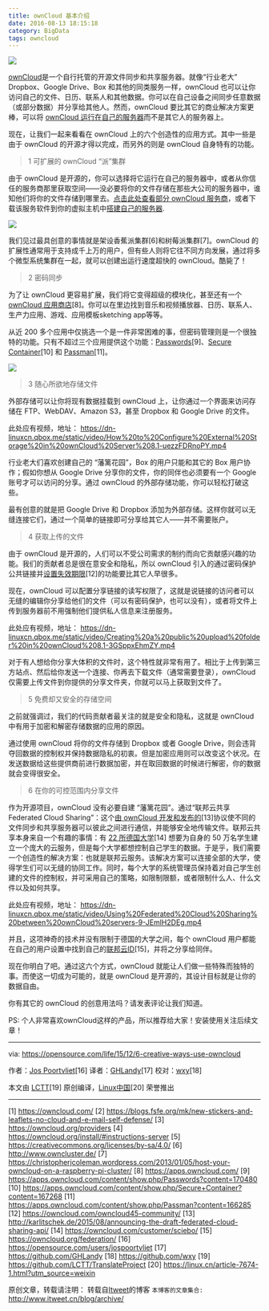 ```yaml
---
title: ownCloud 基本介绍
date: 2016-08-13 18:15:18
category: BigData
tags: owncloud
---
```


![](https://dn-linuxcn.qbox.me/data/attachment/album/201608/11/210859btzszi7iru7uindr.jpg)

[ownCloud](https://owncloud.com/)是一个自行托管的开源文件同步和共享服务器。就像“行业老大” Dropbox、Google Drive、Box 和其他的同类服务一样，ownCloud 也可以让你访问自己的文件、日历、联系人和其他数据。你可以在自己设备之间同步任意数据（或部分数据）并分享给其他人。然而，ownCloud 要比其它的商业解决方案更棒，可以将 [ownCloud 运行在自己的服务器](https://blogs.fsfe.org/mk/new-stickers-and-leaflets-no-cloud-and-e-mail-self-defense/)而不是其它人的服务器上。

现在，让我们一起来看看在 ownCloud 上的六个创造性的应用方式。其中一些是由于 ownCloud 的开源才得以完成，而另外的则是 ownCloud 自身特有的功能。

> 1 可扩展的 ownCloud “派”集群

由于 ownCloud 是开源的，你可以选择将它运行在自己的服务器中，或者从你信任的服务商那里获取空间——没必要将你的文件存储在那些大公司的服务器中，谁知他们将你的文件存储到哪里去。[点击此处查看部分 ownCloud 服务商](https://owncloud.org/providers)，或者下载该服务软件到你的虚拟主机中[搭建自己的服务器](https://owncloud.org/install/#instructions-server).

![](https://dn-linuxcn.qbox.me/data/attachment/album/201608/11/210933wefg6ifjzvq3jq55.jpg)

我们见过最具创意的事情就是架设香蕉派集群[6]和树莓派集群[7]。ownCloud 的扩展性通常用于支持成千上万的用户，但有些人则将它往不同方向发展，通过将多个微型系统集群在一起，就可以创建出运行速度超快的 ownCloud。酷毙了！

> 2 密码同步

为了让 ownCloud 更容易扩展，我们将它变得超级的模块化，甚至还有一个 [ownCloud 应用商店](https://apps.owncloud.com/)[8]。你可以在里边找到音乐和视频播放器、日历、联系人、生产力应用、游戏、应用模板sketching app等等。

从近 200 多个应用中仅挑选一个是一件非常困难的事，但密码管理则是一个很独特的功能。只有不超过三个应用提供这个功能：[Passwords](https://apps.owncloud.com/content/show.php/Passwords?content=170480)[9]、[Secure Container](https://apps.owncloud.com/content/show.php/Secure+Container?content=167268)[10] 和 [Passman](https://apps.owncloud.com/content/show.php/Passman?content=166285)[11]。

![](https://dn-linuxcn.qbox.me/data/attachment/album/201608/11/210934xbi2t48p46ph5cyi.png)

> 3 随心所欲地存储文件

外部存储可以让你将现有数据挂载到 ownCloud 上，让你通过一个界面来访问存储在 FTP、WebDAV、Amazon S3，甚至 Dropbox 和 Google Drive 的文件。


此处应有视频，地址： https://dn-linuxcn.qbox.me/static/video/How%20to%20Configure%20External%20Storage%20in%20ownCloud%20Server%208.1-uezzFDRnoPY.mp4


行业老大们喜欢创建自己的 “藩篱花园”，Box 的用户只能和其它的 Box 用户协作；假如你想从 Google Drive 分享你的文件，你的同伴也必须要有一个 Google 账号才可以访问的分享。通过 ownCloud 的外部存储功能，你可以轻松打破这些。

最有创意的就是把 Google Drive 和 Dropbox 添加为外部存储。这样你就可以无缝连接它们，通过一个简单的链接即可分享给其它人——并不需要账户。

> 4 获取上传的文件

由于 ownCloud 是开源的，人们可以不受公司需求的制约而向它贡献感兴趣的功能。我们的贡献者总是很在意安全和隐私，所以 ownCloud 引入的通过密码保护公共链接并[设置失效期限](https://owncloud.com/owncloud45-community/)[12]的功能要比其它人早很多。

现在，ownCloud 可以配置分享链接的读写权限了，这就是说链接的访问者可以无缝的编辑你分享给他们的文件（可以有密码保护，也可以没有），或者将文件上传到服务器前不用强制他们提供私人信息来注册服务。


此处应有视频，地址： https://dn-linuxcn.qbox.me/static/video/Creating%20a%20public%20upload%20folder%20in%20ownCloud%208.1-3GSppxEhmZY.mp4


对于有人想给你分享大体积的文件时，这个特性就非常有用了。相比于上传到第三方站点、然后给你发送一个连接、你再去下载文件（通常需要登录），ownCloud 仅需要上传文件到你提供的分享文件夹，你就可以马上获取到文件了。

> 5 免费却又安全的存储空间

之前就强调过，我们的代码贡献者最关注的就是安全和隐私，这就是 ownCloud 中有用于加密和解密存储数据的应用的原因。

通过使用 ownCloud 将你的文件存储到 Dropbox 或者 Google Drive，则会违背夺回数据的控制权并保持数据隐私的初衷。但是加密应用则可以改变这个状况。在发送数据给这些提供商前进行数据加密，并在取回数据的时候进行解密，你的数据就会变得很安全。

> 6 在你的可控范围内分享文件

作为开源项目，ownCloud 没有必要自建 “藩篱花园”。通过“联邦云共享Federated Cloud Sharing”：这个[由 ownCloud 开发和发布的](http://karlitschek.de/2015/08/announcing-the-draft-federated-cloud-sharing-api/)[13]协议使不同的文件同步和共享服务器可以彼此之间进行通信，并能够安全地传输文件。联邦云共享本身来自一个有趣的事情：有 [22 所德国大学](https://owncloud.com/customer/sciebo/)[14] 想要为自身的 50 万名学生建立一个庞大的云服务，但是每个大学都想控制自己学生的数据。于是乎，我们需要一个创造性的解决方案：也就是联邦云服务。该解决方案可以连接全部的大学，使得学生们可以无缝的协同工作。同时，每个大学的系统管理员保持着对自己学生创建的文件的控制权，并可采用自己的策略，如限制限额，或者限制什么人、什么文件以及如何共享。


此处应有视频，地址： https://dn-linuxcn.qbox.me/static/video/Using%20Federated%20Cloud%20Sharing%20between%20ownCloud%20servers-9-JEmlH2DEg.mp4


并且，这项神奇的技术并没有限制于德国的大学之间，每个 ownCloud 用户都能在自己的用户设置中找到自己的[联邦云ID](https://owncloud.org/federation/)[15]，并将之分享给同伴。

现在你明白了吧。通过这六个方式，ownCloud 就能让人们做一些特殊而独特的事。而使这一切成为可能的，就是 ownCloud 是开源的，其设计目标就是让你的数据自由。

你有其它的 ownCloud 的创意用法吗？请发表评论让我们知道。

PS: 个人非常喜欢ownCloud这样的产品，所以推荐给大家！安装使用关注后续文章！

---
via: https://opensource.com/life/15/12/6-creative-ways-use-owncloud

作者：[Jos Poortvliet](https://opensource.com/users/jospoortvliet)[16] 译者：[GHLandy](https://github.com/GHLandy)[17] 校对：[wxy](https://github.com/wxy)[18]

本文由 [LCTT](https://github.com/LCTT/TranslateProject)[19] 原创编译，[Linux中国](https://linux.cn/article-7674-1.html?utm_source=weixin)[20] 荣誉推出

---

[1] https://owncloud.com/
[2] https://blogs.fsfe.org/mk/new-stickers-and-leaflets-no-cloud-and-e-mail-self-defense/
[3] https://owncloud.org/providers
[4] https://owncloud.org/install/#instructions-server
[5] https://creativecommons.org/licenses/by-sa/4.0/
[6] http://www.owncluster.de/
[7] https://christopherjcoleman.wordpress.com/2013/01/05/host-your-owncloud-on-a-raspberry-pi-cluster/
[8] https://apps.owncloud.com/
[9] https://apps.owncloud.com/content/show.php/Passwords?content=170480
[10] https://apps.owncloud.com/content/show.php/Secure+Container?content=167268
[11] https://apps.owncloud.com/content/show.php/Passman?content=166285
[12] https://owncloud.com/owncloud45-community/
[13] http://karlitschek.de/2015/08/announcing-the-draft-federated-cloud-sharing-api/
[14] https://owncloud.com/customer/sciebo/
[15] https://owncloud.org/federation/
[16] https://opensource.com/users/jospoortvliet
[17] https://github.com/GHLandy
[18] https://github.com/wxy
[19] https://github.com/LCTT/TranslateProject
[20] https://linux.cn/article-7674-1.html?utm_source=weixin

原创文章，转载请注明： 转载自[Itweet](http://www.itweet.cn)的博客
`本博客的文章集合:` http://www.itweet.cn/blog/archive/